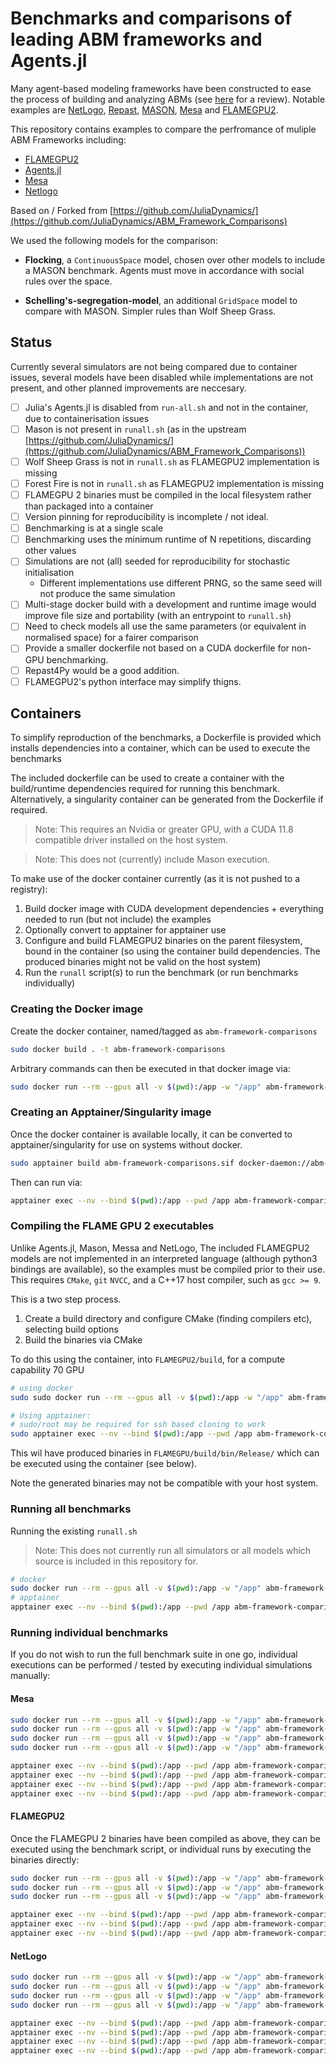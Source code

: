 # Benchmarks and comparisons of leading ABM frameworks and Agents.jl

Many agent-based modeling frameworks have been constructed to ease the process of building and analyzing ABMs (see [here](http://dx.doi.org/10.1016/j.cosrev.2017.03.001) for a review).
Notable examples are [NetLogo](https://ccl.northwestern.edu/netlogo/), [Repast](https://repast.github.io/index.html), [MASON](https://journals.sagepub.com/doi/10.1177/0037549705058073), [Mesa](https://github.com/projectmesa/mesa) and [FLAMEGPU2](https://github.com/FLAMEGPU/FLAMEGPU2).

This repository contains examples to compare the perfromance of muliple ABM Frameworks including:

+ [FLAMEGPU2](https://github.com/FLAMEGPU/FLAMEGPU2)
+ [Agents.jl](https://github.com/JuliaDynamics/Agents.jl)
+ [Mesa](https://github.com/projectmesa/mesa)
+ [Netlogo](https://ccl.northwestern.edu/netlogo/)
<!-- + [Mason](https://cs.gmu.edu/~eclab/projects/mason/) -->

Based on / Forked from [https://github.com/JuliaDynamics/](https://github.com/JuliaDynamics/ABM_Framework_Comparisons)

We used the following models for the comparison:

<!-- - **Wolf Sheep Grass**, a `GridSpace` model, which requires agents to be added, removed and moved; as well as identify properties of neighbouring positions. -->
- **Flocking**, a `ContinuousSpace` model, chosen over other models to include a MASON benchmark. Agents must move in accordance with social rules over the space.
<!-- - **Forest fire**, provides comparisons for cellular automata type ABMs (i.e. when agents do not move and every location in space contains exactly one agent). NOTE: The Agents.jl implementation of this model has been changed in v4.0 to be directly comparable to Mesa and NetLogo. As a consequence it no longer follows the [original rule-set](https://en.wikipedia.org/wiki/Forest-fire_model). -->
- **Schelling's-segregation-model**, an additional `GridSpace` model to compare with MASON. Simpler rules than Wolf Sheep Grass.

## Status

Currently several simulators are not being compared due to container issues, several models have been disabled while implementations are not present, and other planned improvements are neccesary.

+ [ ] Julia's Agents.jl is disabled from `run-all.sh` and not in the container, due to containerisation issues
+ [ ] Mason is not present in `runall.sh` (as in the upstream [https://github.com/JuliaDynamics/](https://github.com/JuliaDynamics/ABM_Framework_Comparisons))
+ [ ] Wolf Sheep Grass is not in `runall.sh` as FLAMEGPU2 implementation is missing
+ [ ] Forest Fire is not in `runall.sh` as FLAMEGPU2 implementation is missing
+ [ ] FLAMEGPU 2 binaries must be compiled in the local filesystem rather than packaged into a container
+ [ ] Version pinning for reproducibility is incomplete / not ideal.
+ [ ] Benchmarking is at a single scale
+ [ ] Benchmarking uses the minimum runtime of N repetitions, discarding other values
+ [ ] Simulations are not (all) seeded for reproducibility for stochastic initialisation
  + Different implementations use different PRNG, so the same seed will not produce the same simulation
+ [ ] Multi-stage docker build with a development and runtime image would improve file size and portability (with an entrypoint to `runall.sh`)
+ [ ] Need to check models all use the same parameters (or equivalent in normalised space) for a fairer comparison
+ [ ] Provide a smaller dockerfile not based on a CUDA dockerfile for non-GPU benchmarking.
+ [ ] Repast4Py would be a good addition.
+ [ ] FLAMEGPU2's python interface may simplify thigns.

## Containers

To simplify reproduction of the benchmarks, a Dockerfile is provided which installs dependencies into a container, which can be used to execute the benchmarks

The included dockerfile can be used to create a container with the build/runtime dependencies required for running this benchmark.
Alternatively, a singularity container can be generated from the Dockerfile if required.

> Note: This requires an Nvidia or greater GPU, with a CUDA 11.8 compatible driver installed on the host system.

> Note: This does not (currently) include Mason execution.

To make use of the docker container currently (as it is not pushed to a registry):

1. Build docker image with CUDA development dependencies + everything needed to run (but not include) the examples
2. Optionally convert to apptainer for apptainer use
3. Configure and build FLAMEGPU2 binaries on the parent filesystem, bound in the container (so using the container build dependencies. The produced binaries might not be valid on the host system)
4. Run the `runall` script(s) to run the benchmark (or run benchmarks individually)

### Creating the Docker image

Create the docker container, named/tagged as `abm-framework-comparisons`

```bash
sudo docker build . -t abm-framework-comparisons
```

Arbitrary commands can then be executed in that docker image via:

```bash
sudo docker run --rm --gpus all -v $(pwd):/app -w "/app" abm-framework-comparisons nvidia-smi
```

### Creating an Apptainer/Singularity image

Once the docker container is available locally, it can be converted to apptainer/singularity for use on systems without docker.

```bash
sudo apptainer build abm-framework-comparisons.sif docker-daemon://abm-framework-comparisons:latest
```

Then can run via:

```bash
apptainer exec --nv --bind $(pwd):/app --pwd /app abm-framework-comparisons.sif nvidia-smi
```

### Compiling the FLAME GPU 2 executables

Unlike Agents.jl, Mason, Messa and NetLogo, The included FLAMEGPU2 models are not implemented in an interpreted language (although python3 bindings are available), so the examples must be compiled prior to their use. This requires `CMake`, `git` `NVCC`, and a C++17 host compiler, such as `gcc >= 9`.

This is a two step process.

1. Create a build directory and configure CMake (finding compilers etc), selecting build options
2. Build the binaries via CMake

To do this using the container, into `FLAMEGPU2/build`, for a compute capability 70 GPU

```bash
# using docker
sudo sudo docker run --rm --gpus all -v $(pwd):/app -w "/app" abm-framework-comparisons bash -c "cmake -S FLAMEGPU2 -B FLAMEGPU2/build .. -DCUDA_ARCH=70 -DSEATBELTS=OFF && cmake --build FLAMEGPU2/build --target all -j `nproc`"

# Using apptainer:
# sudo/root may be required for ssh based cloning to work
sudo apptainer exec --nv --bind $(pwd):/app --pwd /app abm-framework-comparisons.sif bash -c "cmake -S FLAMEGPU2 -B FLAMEGPU2/build .. -DCUDA_ARCH=70 -DSEATBELTS=OFF && cmake --build FLAMEGPU2/build --target all -j `nproc`"
```

This wil have produced binaries in `FLAMEGPU/build/bin/Release/` which can be executed using the container (see below).

Note the generated binaries may not be compatible with your host system.

### Running all benchmarks

Running the existing `runall.sh`

> Note: This does not currently run all simulators or all models which source is included in this repository for.

```bash
# docker
sudo docker run --rm --gpus all -v $(pwd):/app -w "/app" abm-framework-comparisons ./runall.sh
# apptainer
apptainer exec --nv --bind $(pwd):/app --pwd /app abm-framework-comparisons.sif ./runall.sh
```

### Running individual benchmarks

If you do not wish to run the full benchmark suite in one go, individual executions can be performed / tested by executing individual simulations manually:

#### Mesa

```bash
sudo docker run --rm --gpus all -v $(pwd):/app -w "/app" abm-framework-comparisons -c bash "python3 Mesa/WolfSheep/benchmark.py"
sudo docker run --rm --gpus all -v $(pwd):/app -w "/app" abm-framework-comparisons -c bash -c "python3 Mesa/Flocking/benchmark.py"
sudo docker run --rm --gpus all -v $(pwd):/app -w "/app" abm-framework-comparisons -c bash -c "python3 Mesa/Schelling/benchmark.py"
sudo docker run --rm --gpus all -v $(pwd):/app -w "/app" abm-framework-comparisons -c bash -c "python3 Mesa/ForestFire/benchmark.py"
```

```bash
apptainer exec --nv --bind $(pwd):/app --pwd /app abm-framework-comparisons.sif bash -c "python3 Mesa/WolfSheep/benchmark.py"
apptainer exec --nv --bind $(pwd):/app --pwd /app abm-framework-comparisons.sif bash -c "python3 Mesa/Flocking/benchmark.py"
apptainer exec --nv --bind $(pwd):/app --pwd /app abm-framework-comparisons.sif bash -c "python3 Mesa/Schelling/benchmark.py"
apptainer exec --nv --bind $(pwd):/app --pwd /app abm-framework-comparisons.sif bash -c "python3 Mesa/ForestFire/benchmark.py"
```

<!-- #### Agents.jl

```bash
sudo docker run --rm --gpus all -v $(pwd):/app -w "/app" abm-framework-comparisons bash -c "julia --project=@. Agents/benchmark.jl"
```

```bash
apptainer exec --nv --bind $(pwd):/app --pwd /app abm-framework-comparisons.sif bash -c "julia --project=@. Agents/benchmark.jl"
``` -->

#### FLAMEGPU2

Once the FLAMEGPU 2 binaries have been compiled as above, they can be executed using the benchmark script, or individual runs by executing the binaries directly:

```bash
sudo docker run --rm --gpus all -v $(pwd):/app -w "/app" abm-framework-comparisons bash -c "python3 FLAMEGPU2/benchmark.py"
sudo docker run --rm --gpus all -v $(pwd):/app -w "/app" abm-framework-comparisons bash -c "./FLAMEGPU2/build/bin/Release/boids2D -s 100 -t"
sudo docker run --rm --gpus all -v $(pwd):/app -w "/app" abm-framework-comparisons bash -c "./FLAMEGPU2/build/bin/Release/schelling -s 100 -t"
```

```bash
apptainer exec --nv --bind $(pwd):/app --pwd /app abm-framework-comparisons.sif bash -c "python3 FLAMEGPU2/benchmark.py"
apptainer exec --nv --bind $(pwd):/app --pwd /app abm-framework-comparisons.sif bash -c "./FLAMEGPU2/build/bin/Release/boids2D -s 100 -t"
apptainer exec --nv --bind $(pwd):/app --pwd /app abm-framework-comparisons.sif bash -c "./FLAMEGPU2/build/bin/Release/schelling -s 100 -t"
```

<!-- #### Mason

Mason runs are not currently supported/tested via the container. -->

#### NetLogo

```bash
sudo docker run --rm --gpus all -v $(pwd):/app -w "/app" abm-framework-comparisons ./netlogo_flock.sh
sudo docker run --rm --gpus all -v $(pwd):/app -w "/app" abm-framework-comparisons ./netlogo_forest.sh
sudo docker run --rm --gpus all -v $(pwd):/app -w "/app" abm-framework-comparisons ./netlogo_s.sh
sudo docker run --rm --gpus all -v $(pwd):/app -w "/app" abm-framework-comparisons ./netlogo_ws.sh
```

```bash
apptainer exec --nv --bind $(pwd):/app --pwd /app abm-framework-comparisons.sif ./netlogo_flock.sh
apptainer exec --nv --bind $(pwd):/app --pwd /app abm-framework-comparisons.sif ./netlogo_forest.sh
apptainer exec --nv --bind $(pwd):/app --pwd /app abm-framework-comparisons.sif ./netlogo_s.sh
apptainer exec --nv --bind $(pwd):/app --pwd /app abm-framework-comparisons.sif ./netlogo_ws.sh
```
